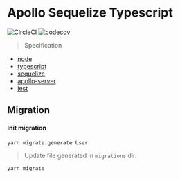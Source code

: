 # Apollo Sequelize Typescript 
[![CircleCI](https://circleci.com/gh/timchunght/ts-apollo-sequelize.svg?style=shield)](https://circleci.com/gh/timchunght/ts-apollo-sequelize)
[![codecov](https://codecov.io/gh/timchunght/ts-apollo-sequelize/branch/master/graph/badge.svg)](https://codecov.io/gh/timchunght/ts-apollo-sequelize)

> Specification
* [node](https://nodejs.org)
* [typescript](https://typescriptlang.org)
* [sequelize](http://docs.sequelizejs.com)
* [apollo-server](https://www.apollographql.com/docs/apollo-server)
* [jest](https://jestjs.io)


## Migration

#### Init migration
```
yarn migrate:generate User
```

> Update file generated in `migrations` dir.

```
yarn migrate
```